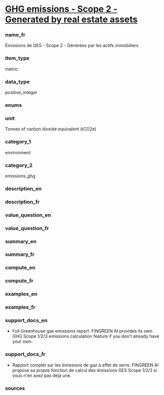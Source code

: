 
# [GHG emissions - Scope 2 - Generated by real estate assets](#ghg_scope_2_restate_tonnes)

### name_fr

Émissions de GES - Scope 2 - Générées par les actifs immobiliers

### item_type

metric

### data_type

positive_integer

### enums



### unit

Tonnes of carbon dioxide equivalent (tCO2e)

### category_1

environment

### category_2

emissions_ghg

### description_en




### description_fr




### value_question_en

 

### value_question_fr

 

### summary_en



### summary_fr



### compute_en



### compute_fr



### examples_en



### examples_fr



### support_docs_en


* Full Greenhouse gas emissions report. FINGREEN AI provides its own GHG
 Scope 1/2/3 emissions calculation feature if you don't already have your
 own.




### support_docs_fr


* Rapport complet sur les émissions de gaz à effet de serre. FINGREEN AI
 propose sa propre fonction de calcul des émissions GES Scope 1/2/3 si vous
 n'en avez pas déjà une.




### sources



            